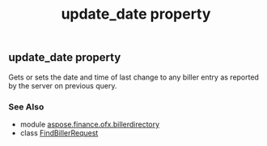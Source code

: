 ﻿---
title: update_date property
second_title: Aspose.Finance for Python via .NET API References
description: 
type: docs
weight: 150
url: /python-net/aspose.finance.ofx.billerdirectory/findbillerrequest/update_date/
is_root: false
---

## update_date property


Gets or sets the date and time of last change to any biller entry as reported by the server on previous query.

### See Also
* module [aspose.finance.ofx.billerdirectory](../../)
* class [FindBillerRequest](/finance/python-net/aspose.finance.ofx.billerdirectory/findbillerrequest)
